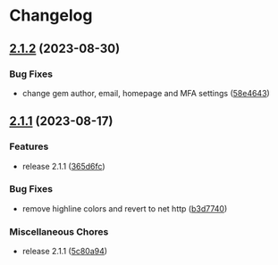 # Changelog

## [2.1.2](https://github.com/krystal/deployhq-lib/compare/v2.1.1...v2.1.2) (2023-08-30)


### Bug Fixes

* change gem author, email, homepage and MFA settings ([58e4643](https://github.com/krystal/deployhq-lib/commit/58e464344feb9ee5609037c04f3ee1bd7d932afc))

## [2.1.1](https://github.com/krystal/deployhq-lib/compare/v1.1.0...v2.1.1) (2023-08-17)


### Features

* release 2.1.1 ([365d6fc](https://github.com/krystal/deployhq-lib/commit/365d6fca4470cca11cf390175a6f7ff2ab128151))


### Bug Fixes

* remove highline colors and revert to net http ([b3d7740](https://github.com/krystal/deployhq-lib/commit/b3d77403469cf9543175dc1237ae2442144a477f))


### Miscellaneous Chores

* release 2.1.1 ([5c80a94](https://github.com/krystal/deployhq-lib/commit/5c80a94a5b26d409ca690fc18439599b30a49975))
